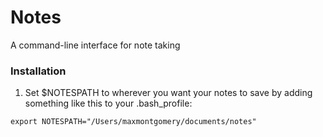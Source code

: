 # Notes

A command-line interface for note taking

### Installation
1. Set $NOTESPATH to wherever you want your notes to save by adding something like this to your .bash_profile: 

`export NOTESPATH="/Users/maxmontgomery/documents/notes"`
